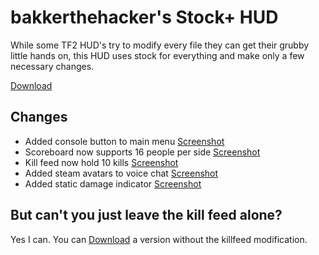 bakkerthehacker's Stock+ HUD
=========

While some TF2 HUD's try to modify every file they can get their grubby little hands on, this HUD uses stock for everything and make only a few necessary changes.

<a href="https://github.com/bakkerthehacker/BSPlusHUD/archive/bsplushud.zip">Download</a>

Changes
-------

- Added console button to main menu <a href="http://imgur.com/xtJsL3L">Screenshot</a>
- Scoreboard now supports 16 people per side <a href="http://imgur.com/tfErXVv">Screenshot</a>
- Kill feed now hold 10 kills <a href="http://imgur.com/LF5akGr">Screenshot</a>
- Added steam avatars to voice chat <a href="http://imgur.com/yxlAiPX">Screenshot</a>
- Added static damage indicator <a href="http://imgur.com/7pi3yDqh">Screenshot</a>

But can't you just leave the kill feed alone?
-------

Yes I can.  You can <a href="https://github.com/bakkerthehacker/BSPlusHUD/archive/bsplushud_withoutkillfeed.zip">Download</a> a version without the killfeed modification. 
